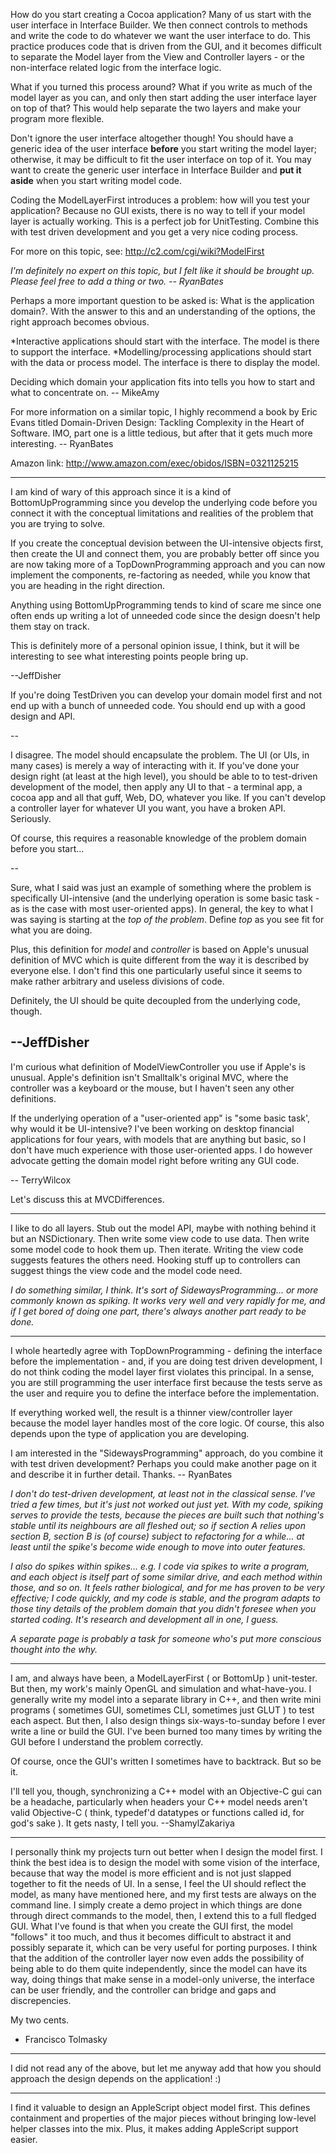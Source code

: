 

How do you start creating a Cocoa application? Many of us start with the user interface in Interface Builder. We then connect controls to methods and write the code to do whatever we want the user interface to do. This practice produces code that is driven from the GUI, and it becomes difficult to separate the Model layer from the View and Controller layers - or the non-interface related logic from the interface logic.

What if you turned this process around? What if you write as much of the model layer as you can, and only then start adding the user interface layer on top of that? This would help separate the two layers and make your program more flexible.

Don't ignore the user interface altogether though! You should have a generic idea of the user interface **before** you start writing the model layer; otherwise, it may be difficult to fit the user interface on top of it. You may want to create the generic user interface in Interface Builder and **put it aside** when you start writing model code.

Coding the ModelLayerFirst introduces a problem: how will you test your application? Because no GUI exists, there is no way to tell if your model layer is actually working. This is a perfect job for UnitTesting. Combine this with test driven development and you get a very nice coding process.

For more on this topic, see: http://c2.com/cgi/wiki?ModelFirst

*I'm definitely no expert on this topic, but I felt like it should be brought up. Please feel free to add a thing or two. -- RyanBates*

Perhaps a more important question to be asked is: What is the application domain?. 
With the answer to this and an understanding of the options, the right approach becomes obvious. 

*Interactive applications should start with the interface. The model is there to support the interface.
*Modelling/processing applications should start with the data or process model. The interface is there to display the model.

Deciding which domain your application fits into tells you how to start and what to concentrate on. -- MikeAmy

For more information on a similar topic, I highly recommend a book by Eric Evans titled Domain-Driven Design: Tackling Complexity in the Heart of Software. IMO, part one is a little tedious, but after that it gets much more interesting. -- RyanBates

Amazon link: http://www.amazon.com/exec/obidos/ISBN=0321125215

----

I am kind of wary of this approach since it is a kind of BottomUpProgramming since you develop the underlying code before you connect it with the conceptual limitations and realities of the problem that you are trying to solve.

If you create the conceptual devision between the UI-intensive objects first, then create the UI and connect them, you are probably better off since you are now taking more of a TopDownProgramming approach and you can now implement the components, re-factoring as needed, while you know that you are heading in the right direction.

Anything using BottomUpProgramming tends to kind of scare me since one often ends up writing a lot of unneeded code since the design doesn't help them stay on track.

This is definitely more of a personal opinion issue, I think, but it will be interesting to see what interesting points people bring up.

--JeffDisher

If you're doing TestDriven you can develop your domain model first and not end up with a bunch of unneeded code. You should end up with a good design and API.

--

I disagree.  The model should encapsulate the problem.  The UI (or UIs, in many cases) is merely a way of interacting with it.  If you've done your design right (at least at the high level), you should be able to to test-driven development of the model, then apply any UI to that - a terminal app, a cocoa app and all that guff, Web, DO, whatever you like.  If you can't develop a controller layer for whatever UI you want, you have a broken API.  Seriously.  

Of course, this requires a reasonable knowledge of the problem domain before you start...

--

Sure, what I said was just an example of something where the problem is specifically UI-intensive (and the underlying operation is some basic task - as is the case with most user-oriented apps).  In general, the key to what I was saying is starting at the *top of the problem*.  Define *top* as you see fit for what you are doing.

Plus, this definition for *model* and *controller* is based on Apple's unusual definition of MVC which is quite different from the way it is described by everyone else.  I don't find this one particularly useful since it seems to make rather arbitrary and useless divisions of code.

Definitely, the UI should be quite decoupled from the underlying code, though.

--JeffDisher
----

I'm curious what definition of ModelViewController you use if Apple's is unusual. Apple's definition isn't Smalltalk's original MVC, where the controller was a keyboard or the mouse, but I haven't seen any other definitions.

If the underlying operation of a "user-oriented app" is "some basic task', why would it be UI-intensive? I've been working on desktop financial applications for four years, with models that are anything but basic, so I don't have much experience with those user-oriented apps. I do however advocate getting the domain model right before writing any GUI code.

-- TerryWilcox 

Let's discuss this at MVCDifferences.

----

I like to do all layers.  Stub out the model API, maybe with nothing behind it but an NSDictionary.  Then write some view code to use data.  Then write some model code to hook them up.  Then iterate.  Writing the view code suggests features the others need.  Hooking stuff up to controllers can suggest things the view code and the model code need.

*I do something similar, I think. It's sort of SidewaysProgramming... or more commonly known as spiking. It works very well and very rapidly for me, and if I get bored of doing one part, there's always another part ready to be done.*

----

I whole heartedly agree with TopDownProgramming - defining the interface before the implementation - and, if you are doing test driven development, I do not think coding the model layer first violates this principal. In a sense, you are still programming the user interface first because the tests serve as the user and require you to define the interface before the implementation.

If everything worked well, the result is a thinner view/controller layer because the model layer handles most of the core logic. Of course, this also depends upon the type of application you are developing.

I am interested in the "SidewaysProgramming" approach, do you combine it with test driven development? Perhaps you could make another page on it and describe it in further detail. Thanks. -- RyanBates

*I don't do test-driven development, at least not in the classical sense. I've tried a few times, but it's just not worked out just yet. With my code, spiking serves to provide the tests, because the pieces are built such that nothing's stable until its neighbours are all fleshed out; so if section A relies upon section B, section B is (of course) subject to refactoring for a while... at least until the spike's become wide enough to move into outer features.*

*I also do spikes within spikes... e.g. I code via spikes to write a program, and each object is itself part of some similar drive, and each method within those, and so on. It feels rather biological, and for me has proven to be very effective; I code quickly, and my code is stable, and the program adapts to those tiny details of the problem domain that you didn't foresee when you started coding. It's research and development all in one, I guess.*

*A separate page is probably a task for someone who's put more conscious thought into the why.*

----

I am, and always have been, a ModelLayerFirst ( or BottomUp ) unit-tester. But then, my work's mainly OpenGL and simulation and what-have-you. I generally write my model into a separate library in C++, and then write mini programs ( sometimes GUI, sometimes CLI, sometimes just GLUT ) to test each aspect. But then, I also design things six-ways-to-sunday before I ever write a line or build the GUI. I've been burned too many times by writing the GUI before I understand the problem correctly.

Of course, once the GUI's written I sometimes have to backtrack. But so be it.

I'll tell you, though, synchronizing a C++ model with an Objective-C gui can be a headache, particularly when headers your C++ model needs aren't valid Objective-C ( think, typedef'd datatypes or functions called id, for god's sake ). It gets nasty, I tell you. --ShamylZakariya

----

I personally think my projects turn out better when I design the model first.  I think the best idea is to design the model with some vision of the interface, because that way the model is more efficient and is not just slapped together to fit the needs of UI.  In a sense, I feel the UI should reflect the model, as many have mentioned here, and my first tests are always on the command line.  I simply create a demo project in which things are done through direct commands to the model, then, I extend this to a full fledged GUI.  What I've found is that when you create the GUI first, the model "follows" it too much, and thus it becomes difficult to abstract it and possibly separate it, which can be very useful for porting purposes.  I think that the addition of the controller layer now even adds the possibility of being able to do them quite independently, since the model can have its way, doing things that make sense in a model-only universe, the interface can be user friendly, and the controller can bridge and gaps and discrepencies.

My two cents.

- Francisco Tolmasky

----

I did not read any of the above, but let me anyway add that how you should approach the design depends on the application! :)

----

I find it valuable to design an AppleScript object model first. This defines containment and properties of the major pieces without bringing low-level helper classes into the mix. Plus, it makes adding AppleScript support easier.
